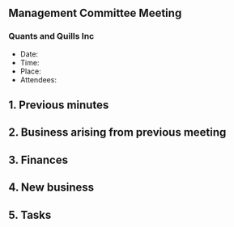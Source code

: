 ## Management Committee Meeting

### Quants and Quills Inc

- Date:
- Time:
- Place:
- Attendees:

## 1. Previous minutes

## 2. Business arising from previous meeting

## 3. Finances

## 4. New business

## 5. Tasks
